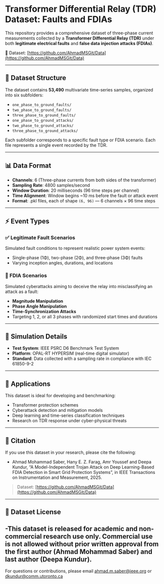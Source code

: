 # Transformer Differential Relay (TDR) Dataset: Faults and FDIAs

This repository provides a comprehensive dataset of three-phase current measurements collected by a **Transformer Differential Relay (TDR)** under both **legitimate electrical faults** and **false data injection attacks (FDIAs)**.

📂 Dataset: [https://github.com/AhmadMSGit/Data](https://github.com/AhmadMSGit/Data)

---

## 📁 Dataset Structure

The dataset contains **53,490** multivariate time-series samples, organized into six subfolders:

- `one_phase_to_ground_faults/`
- `two_phase_to_ground_faults/`
- `three_phase_to_ground_faults/`
- `one_phase_to_ground_attacks/`
- `two_phase_to_ground_attacks/`
- `three_phase_to_ground_attacks/`

Each subfolder corresponds to a specific fault type or FDIA scenario. Each file represents a single event recorded by the TDR.

---

## 📊 Data Format

- **Channels**: 6 (Three-phase currents from both sides of the transformer)
- **Sampling Rate**: 4800 samples/second  
- **Window Duration**: 20 milliseconds (96 time steps per channel)
- **Time Alignment**: Window begins ~10 ms before the fault or attack event
- **Format**: .pkl files, each of shape `(6, 96)` — 6 channels × 96 time steps

---

## ⚡ Event Types

### ✅ Legitimate Fault Scenarios
Simulated fault conditions to represent realistic power system events:
- Single-phase (1Φ), two-phase (2Φ), and three-phase (3Φ) faults
- Varying inception angles, durations, and locations

### 🚨 FDIA Scenarios
Simulated cyberattacks aiming to deceive the relay into misclassifying an attack as a fault:
- **Magnitude Manipulation**
- **Phase Angle Manipulation**
- **Time-Synchronization Attacks**
- Targeting 1, 2, or all 3 phases with randomized start times and durations

---

## 🧪 Simulation Details

- **Test System**: IEEE PSRC D6 Benchmark Test System  
- **Platform**: OPAL-RT HYPERSIM (real-time digital simulator)  
- **Standard**: Data collected with a sampling rate in compliance with IEC 61850-9-2

---

## 🧠 Applications

This dataset is ideal for developing and benchmarking:
- Transformer protection schemes
- Cyberattack detection and mitigation models
- Deep learning and time-series classification techniques
- Research on TDR response under cyber-physical threats

---

## 📄 Citation

If you use this dataset in your research, please cite the following:

- Ahmad Mohammad Saber, Hany E. Z. Farag, Amr Youssef and Deepa Kundur, “A Model-Independent Trojan Attack on Deep Learning-Based FDIA Detection in Smart Grid Protection Systems”, in IEEE Transactions on Instrumentation and Measurement, 2025.  
> Dataset: [https://github.com/AhmadMSGit/Data](https://github.com/AhmadMSGit/Data)

---

## 📄 Dataset License

-This dataset is released for academic and non-commercial research use only. Commercial use is not allowed without prior written approval from the first author (Ahmad Mohammad Saber) and last author (Deepa Kundur).
---

For questions or contributions, please email ahmad.m.saber@ieee.org or dkundur@comm.utoronto.ca
